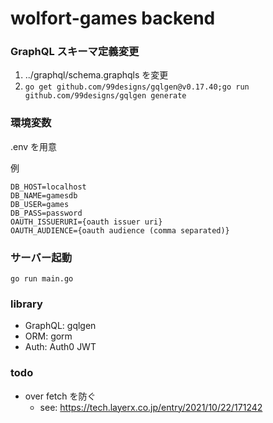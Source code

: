 # wolfort-games backend

### GraphQL スキーマ定義変更

1. ../graphql/schema.graphqls を変更
1. `go get github.com/99designs/gqlgen@v0.17.40;go run github.com/99designs/gqlgen generate`

### 環境変数

.env を用意

例

```
DB_HOST=localhost
DB_NAME=gamesdb
DB_USER=games
DB_PASS=password
OAUTH_ISSUERURI={oauth issuer uri}
OAUTH_AUDIENCE={oauth audience (comma separated)}
```

### サーバー起動

```
go run main.go
```

### library

- GraphQL: gqlgen
- ORM: gorm
- Auth: Auth0 JWT

### todo

- over fetch を防ぐ
  - see: https://tech.layerx.co.jp/entry/2021/10/22/171242
